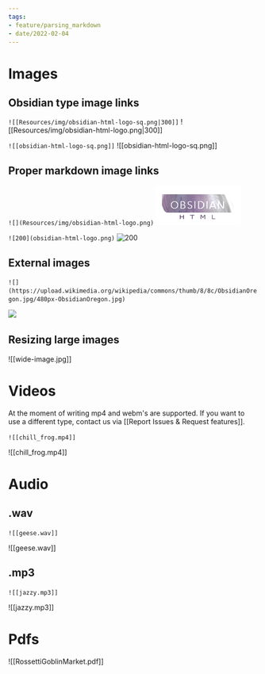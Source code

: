 ```yaml
---
tags:
- feature/parsing_markdown
- date/2022-02-04
---
```


# Images
## Obsidian type image links 
`![[Resources/img/obsidian-html-logo-sq.png|300]]`
![[Resources/img/obsidian-html-logo.png|300]]

`![[obsidian-html-logo-sq.png]]`
![[obsidian-html-logo-sq.png]] 
## Proper markdown image links
`![](Resources/img/obsidian-html-logo.png)`
![](Resources/img/obsidian-html-logo.png)

`![200](obsidian-html-logo.png)`
![200](obsidian-html-logo.png)

## External images
`![](https://upload.wikimedia.org/wikipedia/commons/thumb/8/8c/ObsidianOregon.jpg/480px-ObsidianOregon.jpg)`

![](https://upload.wikimedia.org/wikipedia/commons/thumb/8/8c/ObsidianOregon.jpg/480px-ObsidianOregon.jpg)

## Resizing large images
![[wide-image.jpg]]

# Videos
At the moment of writing mp4 and webm's are supported. If you want to use a different type, contact us via [[Report Issues & Request features]].

`![[chill_frog.mp4]]`

![[chill_frog.mp4]]

# Audio 
##  .wav
 `![[geese.wav]]`
 
 ![[geese.wav]]

## .mp3
 `![[jazzy.mp3]]`
 
 ![[jazzy.mp3]]

# Pdfs
![[RossettiGoblinMarket.pdf]]
